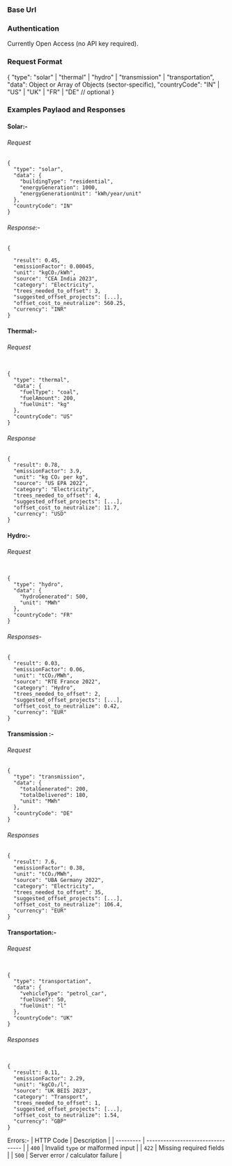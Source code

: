 ### Base Url


### Authentication
Currently Open Access (no API key required).


### Request Format 
{
  "type": "solar" | "thermal" | "hydro" | "transmission" | "transportation",
  "data": Object or Array of Objects (sector-specific),
  "countryCode": "IN" | "US" | "UK" | "FR" | "DE"  // optional
}


### Examples Paylaod and Responses

#### Solar:-
###### Request
```
{
  "type": "solar",
  "data": {
    "buildingType": "residential",
    "energyGeneration": 1000,
    "energyGenerationUnit": "kWh/year/unit"
  },
  "countryCode": "IN"
}
```

###### Response:-
```
{

  "result": 0.45,
  "emissionFactor": 0.00045,
  "unit": "kgCO₂/kWh",
  "source": "CEA India 2023",
  "category": "Electricity",
  "trees_needed_to_offset": 3,
  "suggested_offset_projects": [...],
  "offset_cost_to_neutralize": 560.25,
  "currency": "INR"
}
```

#### Thermal:-
###### Request
```

{
  "type": "thermal",
  "data": {
    "fuelType": "coal",
    "fuelAmount": 200,
    "fuelUnit": "kg"
  },
  "countryCode": "US"
}
```

###### Response
```
{
  "result": 0.78,
  "emissionFactor": 3.9,
  "unit": "kg CO₂ per kg",
  "source": "US EPA 2022",
  "category": "Electricity",
  "trees_needed_to_offset": 4,
  "suggested_offset_projects": [...],
  "offset_cost_to_neutralize": 11.7,
  "currency": "USD"
}
```


#### Hydro:-
###### Request
```

{
  "type": "hydro",
  "data": {
    "hydroGenerated": 500,
    "unit": "MWh"
  },
  "countryCode": "FR"
}
```

###### Responses-
```
{
  "result": 0.03,
  "emissionFactor": 0.06,
  "unit": "tCO₂/MWh",
  "source": "RTE France 2022",
  "category": "Hydro",
  "trees_needed_to_offset": 2,
  "suggested_offset_projects": [...],
  "offset_cost_to_neutralize": 0.42,
  "currency": "EUR"
}
```


#### Transmission :-

###### Request
```
{
  "type": "transmission",
  "data": {
    "totalGenerated": 200,
    "totalDelivered": 180,
    "unit": "MWh"
  },
  "countryCode": "DE"
}
```

###### Responses
```
{
  "result": 7.6,
  "emissionFactor": 0.38,
  "unit": "tCO₂/MWh",
  "source": "UBA Germany 2022",
  "category": "Electricity",
  "trees_needed_to_offset": 35,
  "suggested_offset_projects": [...],
  "offset_cost_to_neutralize": 106.4,
  "currency": "EUR"
}
```


#### Transportation:-

###### Request
```

{
  "type": "transportation",
  "data": {
    "vehicleType": "petrol_car",
    "fuelUsed": 50,
    "fuelUnit": "l"
  },
  "countryCode": "UK"
}
```

###### Responses
```

{
  "result": 0.11,
  "emissionFactor": 2.29,
  "unit": "kgCO₂/l",
  "source": "UK BEIS 2023",
  "category": "Transport",
  "trees_needed_to_offset": 1,
  "suggested_offset_projects": [...],
  "offset_cost_to_neutralize": 1.54,
  "currency": "GBP"
}
```

Errors:-
| HTTP Code | Description                       |
| --------- | --------------------------------- |
| `400`     | Invalid `type` or malformed input |
| `422`     | Missing required fields           |
| `500`     | Server error / calculator failure |

